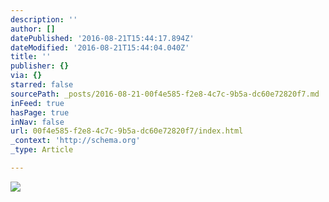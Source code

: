 ```yaml
---
description: ''
author: []
datePublished: '2016-08-21T15:44:17.894Z'
dateModified: '2016-08-21T15:44:04.040Z'
title: ''
publisher: {}
via: {}
starred: false
sourcePath: _posts/2016-08-21-00f4e585-f2e8-4c7c-9b5a-dc60e72820f7.md
inFeed: true
hasPage: true
inNav: false
url: 00f4e585-f2e8-4c7c-9b5a-dc60e72820f7/index.html
_context: 'http://schema.org'
_type: Article

---
```

![](https://the-grid-user-content.s3-us-west-2.amazonaws.com/bca351ec-4c73-4cf5-8037-e97a7f27f9dd.jpg)